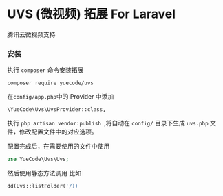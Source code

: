 # UVS (微视频) 拓展 For Laravel 
腾讯云微视频支持


### 安装

执行 `composer` 命令安装拓展
```
composer require yuecode/uvs
```

在`config/app.php`中的 Provider 中添加
```
\YueCode\Uvs\UvsProvider::class,
```

执行 `php artisan vendor:publish `,将自动在 `config/` 目录下生成   `uvs.php` 文件，修改配置文件中的对应选项。

配置完成后，在需要使用的文件中使用
```php
use YueCode\Uvs\Uvs;
```
然后使用静态方法调用
比如

```php
dd(Uvs::listFolder('/))
```

